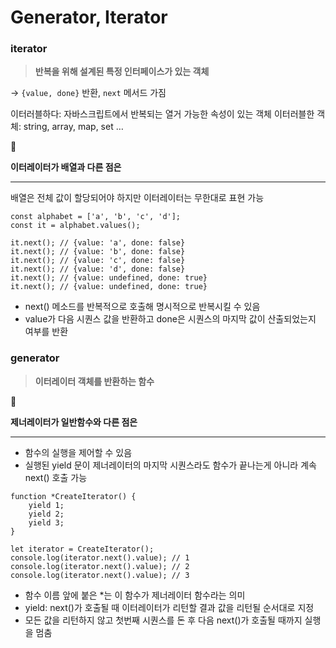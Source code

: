 # Generator, Iterator
### iterator

> **반복을 위해 설계된 특정 인터페이스가 있는 객체**
> 

→ `{value, done}` 반환, `next` 메서드 가짐

이터러블하다: 자바스크립트에서 반복되는 열거 가능한 속성이 있는 객체
이터러블한 객체: string, array, map, set …

<aside>
🤔

**이터레이터가 배열과 다른 점은**

---

배열은 전체 값이 할당되어야 하지만 이터레이터는 무한대로 표현 가능

</aside>

```tsx
const alphabet = ['a', 'b', 'c', 'd'];
const it = alphabet.values();

it.next(); // {value: 'a', done: false}
it.next(); // {value: 'b', done: false}
it.next(); // {value: 'c', done: false}
it.next(); // {value: 'd', done: false}
it.next(); // {value: undefined, done: true}
it.next(); // {value: undefined, done: true} 
```

- next() 메소드를 반복적으로 호출해 명시적으로 반복시킬 수 있음
- value가 다음 시퀀스 값을 반환하고 done은 시퀀스의 마지막 값이 산출되었는지 여부를 반환

### generator

> **이터레이터 객체를 반환하는 함수**
> 

<aside>
🤔

**제너레이터가 일반함수와 다른 점은**

---

- 함수의 실행을 제어할 수 있음
- 실행된 yield 문이 제너레이터의 마지막 시퀀스라도 함수가 끝나는게 아니라 계속 next() 호출 가능
</aside>

```tsx
function *CreateIterator() {
	yield 1;
	yield 2;
	yield 3;
}

let iterator = CreateIterator();
console.log(iterator.next().value); // 1
console.log(iterator.next().value); // 2
console.log(iterator.next().value); // 3
```

- 함수 이름 앞에 붙은 *는 이 함수가 제너레이터 함수라는 의미
- yield: next()가 호출될 때 이터레이터가 리턴할 결과 값을 리턴될 순서대로 지정
- 모든 값을 리턴하지 않고 첫번째 시퀀스를 돈 후 다음 next()가 호출될 때까지 실행을 멈춤

